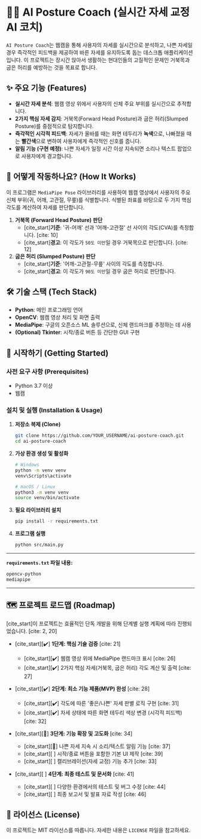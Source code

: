 # 🏋️‍♂️ AI Posture Coach (실시간 자세 교정 AI 코치)

`AI Posture Coach`는 웹캠을 통해 사용자의 자세를 실시간으로 분석하고, 나쁜 자세일 경우 즉각적인 피드백을 제공하여 바른 자세를 유지하도록 돕는 데스크톱 애플리케이션입니다. 이 프로젝트는 장시간 앉아서 생활하는 현대인들의 고질적인 문제인 거북목과 굽은 허리를 예방하는 것을 목표로 합니다.


## ✨ 주요 기능 (Features)

  * **실시간 자세 분석**: 웹캠 영상 위에서 사용자의 신체 주요 부위를 실시간으로 추적합니다.
  * **2가지 핵심 자세 감지**: 거북목(Forward Head Posture)과 굽은 허리(Slumped Posture)를 중점적으로 탐지합니다. 
  * **즉각적인 시각적 피드백**: 자세가 올바를 때는 화면 테두리가 **녹색**으로, 나빠졌을 때는 **빨간색**으로 변하여 사용자에게 즉각적인 신호를 줍니다.
  * **알림 기능 (구현 예정)**: 나쁜 자세가 일정 시간 이상 지속되면 소리나 텍스트 팝업으로 사용자에게 경고합니다.

## 🤔 어떻게 작동하나요? (How It Works)

이 프로그램은 `MediaPipe Pose` 라이브러리를 사용하여 웹캠 영상에서 사용자의 주요 신체 부위(귀, 어깨, 고관절, 무릎)를 식별합니다. 식별된 좌표를 바탕으로 두 가지 핵심 각도를 계산하여 자세를 판단합니다.

1.  **거북목 (Forward Head Posture) 판단**
      * [cite\_start]**기준**: '귀-어깨' 선과 '어깨-고관절' 선 사이의 각도(CVA)를 측정합니다. [cite: 10]
      * [cite\_start]**경고**: 이 각도가 `50도 미만`일 경우 거북목으로 판단합니다. [cite: 12]
2.  **굽은 허리 (Slumped Posture) 판단**
      * [cite\_start]**기준**: '어깨-고관절-무릎' 사이의 각도를 측정합니다. 
      * [cite\_start]**경고**: 이 각도가 `90도 미만`일 경우 굽은 허리로 판단합니다. 

## 🛠️ 기술 스택 (Tech Stack)

  * **Python**: 메인 프로그래밍 언어 
  * **OpenCV**: 웹캠 영상 처리 및 화면 출력 
  * **MediaPipe**: 구글의 오픈소스 ML 솔루션으로, 신체 랜드마크를 추정하는 데 사용 
  * **(Optional) Tkinter**: 시작/종료 버튼 등 간단한 GUI 구현 

## 🚀 시작하기 (Getting Started)

### 사전 요구 사항 (Prerequisites)

  * Python 3.7 이상
  * 웹캠

### 설치 및 실행 (Installation & Usage)

1.  **저장소 복제 (Clone)**

    ```bash
    git clone https://github.com/YOUR_USERNAME/ai-posture-coach.git
    cd ai-posture-coach
    ```

2.  **가상 환경 생성 및 활성화**

    ```bash
    # Windows
    python -m venv venv
    venv\Scripts\activate

    # macOS / Linux
    python3 -m venv venv
    source venv/bin/activate
    ```

3.  **필요 라이브러리 설치**

    ```bash
    pip install -r requirements.txt
    ```

4.  **프로그램 실행**

    ```bash
    python src/main.py
    ```

-----

**`requirements.txt` 파일 내용:**

```txt
opencv-python
mediapipe
```

-----

## 🗺️ 프로젝트 로드맵 (Roadmap)

[cite\_start]이 프로젝트는 효율적인 단독 개발을 위해 단계별 실행 계획에 따라 진행되었습니다. [cite: 2, 20]

  * [cite\_start][✔️] **1단계: 핵심 기술 검증** [cite: 21]

      * [cite\_start][✔️] 웹캠 영상 위에 MediaPipe 랜드마크 표시 [cite: 26]
      * [cite\_start][✔️] 2가지 핵심 자세(거북목, 굽은 허리) 각도 계산 및 출력 [cite: 27]

  * [cite\_start][✔️] **2단계: 최소 기능 제품(MVP) 완성** [cite: 28]

      * [cite\_start][✔️] 각도에 따른 '좋은/나쁜' 자세 판별 로직 구현 [cite: 31]
      * [cite\_start][✔️] 자세 상태에 따른 화면 테두리 색상 변경 (시각적 피드백) [cite: 32]

  * [cite\_start][🚧] **3단계: 기능 확장 및 고도화** [cite: 34]

      * [cite\_start][🚧] 나쁜 자세 지속 시 소리/텍스트 알림 기능 [cite: 37]
      * [cite\_start][ ] 시작/종료 버튼을 포함한 기본 UI 제작 [cite: 39]
      * [cite\_start][ ] 캘리브레이션(자세 교정) 기능 추가 [cite: 33]

  * [cite\_start][ ] **4단계: 최종 테스트 및 문서화** [cite: 41]

      * [cite\_start][ ] 다양한 환경에서의 테스트 및 버그 수정 [cite: 44]
      * [cite\_start][ ] 최종 보고서 및 발표 자료 작성 [cite: 46]

## 📄 라이선스 (License)

이 프로젝트는 MIT 라이선스를 따릅니다. 자세한 내용은 `LICENSE` 파일을 참고하세요.
